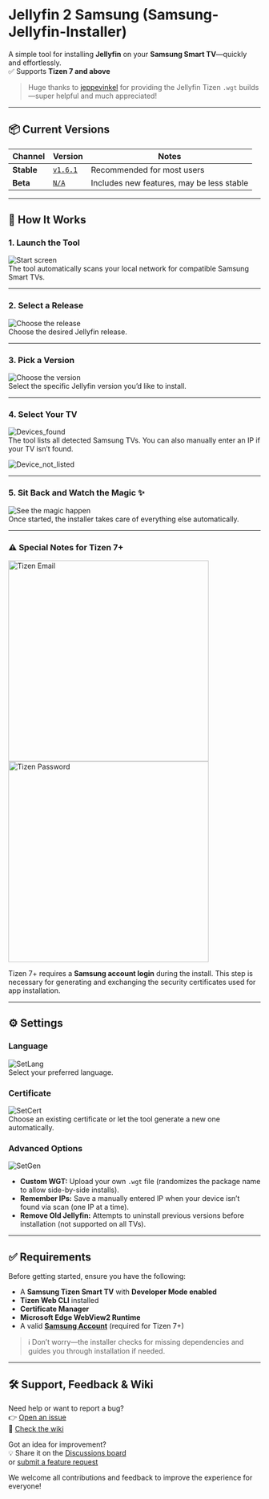 # Jellyfin 2 Samsung (Samsung-Jellyfin-Installer)

A simple tool for installing **Jellyfin** on your **Samsung Smart TV**—quickly and effortlessly.  
✅ Supports **Tizen 7 and above**

> Huge thanks to [jeppevinkel](https://github.com/jeppevinkel/jellyfin-tizen-builds) for providing the Jellyfin Tizen `.wgt` builds—super helpful and much appreciated!

---

## 📦 Current Versions

<!-- versions:start -->

| Channel    | Version                                | Notes                                      |
|------------|----------------------------------------|--------------------------------------------|
| **Stable** | [`v1.6.1`](https://github.com/PatrickSt1991/Samsung-Jellyfin-Installer/releases/tag/v1.6.1)         | Recommended for most users                 |
| **Beta**   | [`N/A`](#)             | Includes new features, may be less stable  |

<!-- versions:end -->

---

## 🚀 How It Works

### 1. Launch the Tool  
![Start screen](https://github.com/user-attachments/assets/4b0b0ba6-1165-4ce9-ac62-255baed6b21b)  
The tool automatically scans your local network for compatible Samsung Smart TVs.

---

### 2. Select a Release  
![Choose the release](https://github.com/user-attachments/assets/34b0518e-11a6-49f7-8bcc-055267fa6a3d)  
Choose the desired Jellyfin release.

---

### 3. Pick a Version  
![Choose the version](https://github.com/user-attachments/assets/935313d4-3db4-4e02-beeb-a4a1ceae2739)  
Select the specific Jellyfin version you’d like to install.

---

### 4. Select Your TV  
![Devices_found](https://github.com/user-attachments/assets/d9aba234-c73a-480e-842d-2a7998c3ce6c)  
The tool lists all detected Samsung TVs. You can also manually enter an IP if your TV isn’t found.

![Device_not_listed](https://github.com/user-attachments/assets/d9272aad-562a-4485-b52f-885652cd720b)  

---

### 5. Sit Back and Watch the Magic ✨  
![See the magic happen](https://github.com/user-attachments/assets/3826c8ec-51d1-4f08-8a3c-cf5cdd6bbe36)  
Once started, the installer takes care of everything else automatically.

---

### ⚠️ Special Notes for Tizen 7+

<img src="https://github.com/user-attachments/assets/b32a5873-a9d5-4f1e-9266-69f33961917f" alt="Tizen Email" width="400">
<img src="https://github.com/user-attachments/assets/9ad45a0a-f091-4eb6-94e8-eb0f381816d2" alt="Tizen Password" width="400">

Tizen 7+ requires a **Samsung account login** during the install. This step is necessary for generating and exchanging the security certificates used for app installation.

---

## ⚙️ Settings

### Language
![SetLang](https://github.com/user-attachments/assets/a1e672e0-dfed-4a47-a055-655d09601a2f)  
Select your preferred language.

### Certificate
![SetCert](https://github.com/user-attachments/assets/e3ede4b0-40b4-4a8c-966d-74643e1ea0f4)  
Choose an existing certificate or let the tool generate a new one automatically.

### Advanced Options
![SetGen](https://github.com/user-attachments/assets/1d6c7659-44fa-40e0-a5f0-d7b60f8e7e76)  
- **Custom WGT:** Upload your own `.wgt` file (randomizes the package name to allow side-by-side installs).  
- **Remember IPs:** Save a manually entered IP when your device isn’t found via scan (one IP at a time).  
- **Remove Old Jellyfin:** Attempts to uninstall previous versions before installation (not supported on all TVs).

---

## ✅ Requirements

Before getting started, ensure you have the following:

- A **Samsung Tizen Smart TV** with **Developer Mode enabled**
- **Tizen Web CLI** installed
- **Certificate Manager**
- **Microsoft Edge WebView2 Runtime**
- A valid **[Samsung Account](https://account.samsung.com/iam/signup)** (required for Tizen 7+)

> ℹ️ Don’t worry—the installer checks for missing dependencies and guides you through installation if needed.

---

## 🛠️ Support, Feedback & Wiki

Need help or want to report a bug?  
👉 [Open an issue](https://github.com/PatrickSt1991/Samsung-Jellyfin-Installer/issues)  
📖 [Check the wiki](https://github.com/PatrickSt1991/Samsung-Jellyfin-Installer/wiki)  

Got an idea for improvement?  
💡 Share it on the [Discussions board](https://github.com/PatrickSt1991/Samsung-Jellyfin-Installer/discussions)  
or [submit a feature request](https://github.com/PatrickSt1991/Samsung-Jellyfin-Installer/issues)

We welcome all contributions and feedback to improve the experience for everyone!  
